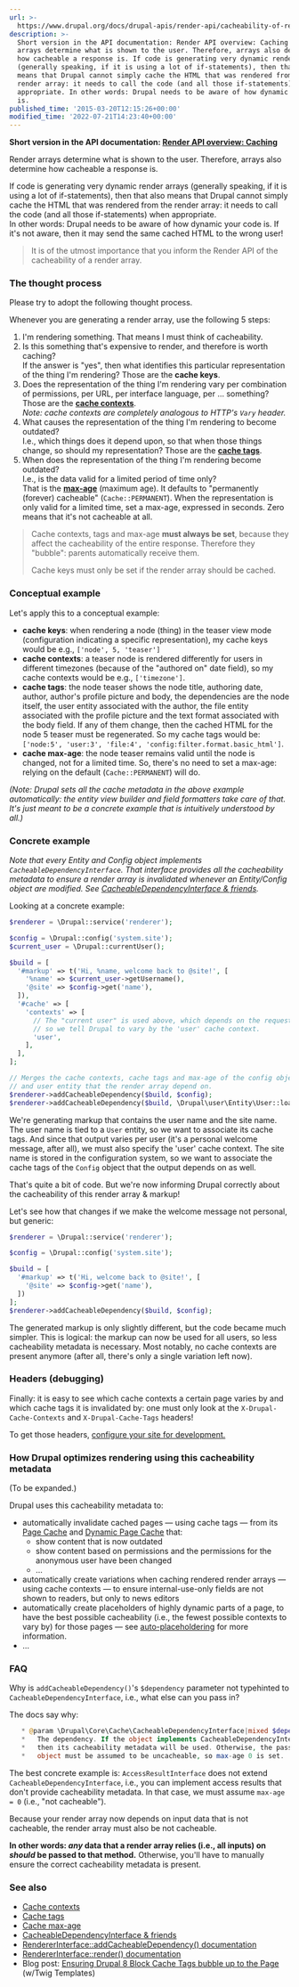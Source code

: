 ```yaml
---
url: >-
  https://www.drupal.org/docs/drupal-apis/render-api/cacheability-of-render-arrays
description: >-
  Short version in the API documentation: Render API overview: Caching Render
  arrays determine what is shown to the user. Therefore, arrays also determine
  how cacheable a response is. If code is generating very dynamic render arrays
  (generally speaking, if it is using a lot of if-statements), then that also
  means that Drupal cannot simply cache the HTML that was rendered from the
  render array: it needs to call the code (and all those if-statements) when
  appropriate. In other words: Drupal needs to be aware of how dynamic your code
  is.
published_time: '2015-03-20T12:15:26+00:00'
modified_time: '2022-07-21T14:23:40+00:00'
---
```

**Short version in the API documentation: [Render API overview: Caching](https://api.drupal.org/api/drupal/core!lib!Drupal!Core!Render!theme.api.php/group/theme%5Frender/8#sec%5Fcaching)**

Render arrays determine what is shown to the user. Therefore, arrays also determine how cacheable a response is.

If code is generating very dynamic render arrays (generally speaking, if it is using a lot of if-statements), then that also means that Drupal cannot simply cache the HTML that was rendered from the render array: it needs to call the code (and all those if-statements) when appropriate.  
In other words: Drupal needs to be aware of how dynamic your code is. If it's not aware, then it may send the same cached HTML to the wrong user!

> It is of the utmost importance that you inform the Render API of the cacheability of a render array.

### The thought process

Please try to adopt the following thought process.

Whenever you are generating a render array, use the following 5 steps:

1. I'm rendering something. That means I must think of cacheability.
2. Is this something that's expensive to render, and therefore is worth caching?  
 If the answer is "yes", then what identifies this particular representation of the thing I'm rendering? Those are the **cache keys**.
3. Does the representation of the thing I'm rendering vary per combination of permissions, per URL, per interface language, per … something? Those are the [**cache contexts**](/developing/api/8/cache/contexts).  
_Note: cache contexts are completely analogous to HTTP's `Vary` header._
4. What causes the representation of the thing I'm rendering to become outdated?  
 I.e., which things does it depend upon, so that when those things change, so should my representation? Those are the [**cache tags**](/developing/api/8/cache/tags).
5. When does the representation of the thing I'm rendering become outdated?  
 I.e., is the data valid for a limited period of time only?  
 That is the [**max-age**](/developing/api/8/cache/max-age) (maximum age). It defaults to "permanently (forever) cacheable" (`Cache::PERMANENT`). When the representation is only valid for a limited time, set a max-age, expressed in seconds. Zero means that it's not cacheable at all.

> Cache contexts, tags and max-age **must always be set**, because they affect the cacheability of the entire response. Therefore they "bubble": parents automatically receive them.
> 
> Cache keys must only be set if the render array should be cached.

### Conceptual example

Let's apply this to a conceptual example:

* **cache keys**: when rendering a node (thing) in the teaser view mode (configuration indicating a specific representation), my cache keys would be e.g., `['node', 5, 'teaser']`
* **cache contexts**: a teaser node is rendered differently for users in different timezones (because of the "authored on" date field), so my cache contexts would be e.g., `['timezone']`.
* **cache tags**: the node teaser shows the node title, authoring date, author, author's profile picture and body, the dependencies are the node itself, the user entity associated with the author, the file entity associated with the profile picture and the text format associated with the body field. If any of them change, then the cached HTML for the node 5 teaser must be regenerated. So my cache tags would be: `['node:5', 'user:3', 'file:4', 'config:filter.format.basic_html']`.
* **cache max-age**: the node teaser remains valid until the node is changed, not for a limited time. So, there's no need to set a max-age: relying on the default (`Cache::PERMANENT`) will do.

_(Note: Drupal sets all the cache metadata in the above example automatically: the entity view builder and field formatters take care of that. It's just meant to be a concrete example that is intuitively understood by all.)_

### Concrete example

_Note that every Entity and Config object implements `CacheableDependencyInterface`. That interface provides all the cacheability metadata to ensure a render array is invalidated whenever an Entity/Config object are modified. See [CacheableDependencyInterface & friends](/developing/api/8/cache/cacheable-dependency-interface)._

Looking at a concrete example:

```php
$renderer = \Drupal::service('renderer');

$config = \Drupal::config('system.site');
$current_user = \Drupal::currentUser();

$build = [
  '#markup' => t('Hi, %name, welcome back to @site!', [
    '%name' => $current_user->getUsername(), 
    '@site' => $config->get('name'), 
  ]),
  '#cache' => [
    'contexts' => [ 
      // The "current user" is used above, which depends on the request, 
      // so we tell Drupal to vary by the 'user' cache context.
      'user', 
    ],
  ], 
];

// Merges the cache contexts, cache tags and max-age of the config object 
// and user entity that the render array depend on.
$renderer->addCacheableDependency($build, $config);
$renderer->addCacheableDependency($build, \Drupal\user\Entity\User::load($current_user->id())); 
```

We're generating markup that contains the user name and the site name. The user name is tied to a `User` entity, so we want to associate its cache tags. And since that output varies per user (it's a personal welcome message, after all), we must also specify the 'user' cache context. The site name is stored in the configuration system, so we want to associate the cache tags of the `Config` object that the output depends on as well.

That's quite a bit of code. But we're now informing Drupal correctly about the cacheability of this render array & markup!

Let's see how that changes if we make the welcome message not personal, but generic:

```php
$renderer = \Drupal::service('renderer');

$config = \Drupal::config('system.site');

$build = [
  '#markup' => t('Hi, welcome back to @site!', [ 
    '@site' => $config->get('name'),
  ])
]; 
$renderer->addCacheableDependency($build, $config); 
```

The generated markup is only slightly different, but the code became much simpler. This is logical: the markup can now be used for all users, so less cacheability metadata is necessary. Most notably, no cache contexts are present anymore (after all, there's only a single variation left now).

### Headers (debugging)

Finally: it is easy to see which cache contexts a certain page varies by and which cache tags it is invalidated by: one must only look at the `X-Drupal-Cache-Contexts` and `X-Drupal-Cache-Tags` headers!

To get those headers, [configure your site for development.](/developing/api/8/response/cacheable-response-interface#debugging)

### How Drupal optimizes rendering using this cacheability metadata

(To be expanded.)

Drupal uses this cacheability metadata to:

* automatically invalidate cached pages — using cache tags — from its [Page Cache](/documentation/modules/internal%5Fpage%5Fcache) and [Dynamic Page Cache](/documentation/modules/dynamic%5Fpage%5Fcache) that:  
   * show content that is now outdated  
   * show content based on permissions and the permissions for the anonymous user have been changed  
   * …
* automatically create variations when caching rendered render arrays — using cache contexts — to ensure internal-use-only fields are not shown to readers, but only to news editors
* automatically create placeholders of highly dynamic parts of a page, to have the best possible cacheability (i.e., the fewest possible contexts to vary by) for those pages — see [auto-placeholdering](/developing/api/8/render/arrays/cacheability/auto-placeholdering) for more information.
* …

### FAQ

Why is `addCacheableDependency()`'s `$dependency` parameter not typehinted to `CacheableDependencyInterface`, i.e., what else can you pass in?

The docs say why:

```php
   * @param \Drupal\Core\Cache\CacheableDependencyInterface|mixed $dependency
   *   The dependency. If the object implements CacheableDependencyInterface,
   *   then its cacheability metadata will be used. Otherwise, the passed in
   *   object must be assumed to be uncacheable, so max-age 0 is set.

```

The best concrete example is: `AccessResultInterface` does not extend `CacheableDependencyInterface`, i.e., you can implement access results that don't provide cacheability metadata. In that case, we must assume `max-age = 0` (i.e., "not cacheable").

Because your render array now depends on input data that is not cacheable, the render array must also be not cacheable.

**In other words: _any_ data that a render array relies (i.e., all inputs) on _should_ be passed to that method.** Otherwise, you'll have to manually ensure the correct cacheability metadata is present.

### See also

* [Cache contexts](/developing/api/8/cache/contexts)
* [Cache tags](/developing/api/8/cache/tags)
* [Cache max-age](/developing/api/8/cache/max-age)
* [CacheableDependencyInterface & friends](/developing/api/8/cache/cacheable-dependency-interface)
* [RendererInterface::addCacheableDependency() documentation](https://api.drupal.org/api/drupal/core%21lib%21Drupal%21Core%21Render%21RendererInterface.php/function/RendererInterface%3A%3AaddCacheableDependency/8)
* [RendererInterface::render() documentation](https://api.drupal.org/api/drupal/core%21lib%21Drupal%21Core%21Render%21RendererInterface.php/function/RendererInterface%3A%3Arender/8)
* Blog post: [Ensuring Drupal 8 Block Cache Tags bubble up to the Page](https://www.previousnext.com.au/blog/ensuring-drupal-8-block-cache-tags-bubble-up-page) (w/Twig Templates)